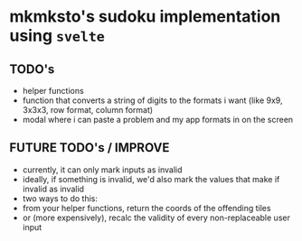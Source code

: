# mkmksto's sudoku implementation using `svelte`

## TODO's

-   helper functions
-   function that converts a string of digits to the formats i want (like 9x9, 3x3x3, row format, column format)
-   modal where i can paste a problem and my app formats in on the screen

## FUTURE TODO's / IMPROVE

-   currently, it can only mark inputs as invalid
-   ideally, if something is invalid, we'd also mark the values that make if invalid as invalid
-   two ways to do this:
-   from your helper functions, return the coords of the offending tiles
-   or (more expensively), recalc the validity of every non-replaceable user input

